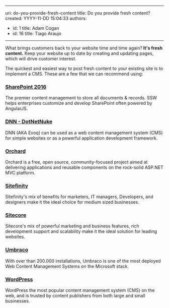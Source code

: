 

---
uri: do-you-provide-fresh-content
title: Do you provide fresh content?
created: YYYY-11-DD 15:04:33
authors:
  - id: 1
    title: Adam Cogan
  - id: 16
    title: Tiago Araujo
---




<span class='intro'> What brings customers back to your website time and time again?<b>&#160;It's fresh content.</b> Keep your website up to date&#160;by creating and updating pages, which will drive customer interest. <br> </span>

<p>The&#160;quickest and easiest way to post fresh content to your existing site is to implement a CMS. These are a few that we can recommend using&#58;</p><h3> 
   <a href="https&#58;//www.ssw.com.au/ssw/Consulting/SharePoint.aspx">SharePoint 2016</a> <br></h3><p>The premier content management to store all documents &amp; records. SSW helps enterprises customize and develop SharePoint often powered by AngularJS.<br></p><h3> 
   <a href="https&#58;//www.ssw.com.au/ssw/Consulting/DNN-DotNetNuke.aspx">DNN - DotNetNuke</a></h3><p>DNN (AKA Evoq) can be used as a web content management system (CMS) for simple websites or as a powerful application development framework.<br></p><h3> 
   <a href="https&#58;//www.ssw.com.au/ssw/Consulting/Orchard.aspx">Orchard</a></h3><p>Orchard is a free, open source, community-focused project aimed at delivering applications and reusable components on the rock-solid ASP.NET MVC platform.<br></p><h3> 
   <a href="https&#58;//www.ssw.com.au/ssw/Consulting/Sitefinity.aspx">Sitefinity</a></h3><p>Sitefinity's mix of benefits for marketers, IT managers, Developers, and designers make it the ideal choice for medium sized businesses. <br></p><h3> 
   <a href="https&#58;//www.ssw.com.au/ssw/Consulting/Sitecore.aspx">Sitecore</a> <br></h3><p>Sitecore's mix of powerful marketing and business features, rich development support and scalability make it the ideal solution for leading websites. <br></p><h3> 
   <a href="https&#58;//www.ssw.com.au/ssw/Consulting/Umbraco.aspx">Umbraco</a></h3><p>With over than 200.000 installations, Umbraco is one of the most deployed Web Content Management Systems on the Microsoft stack. <br></p><h3> 
   <a href="https&#58;//www.ssw.com.au/ssw/Consulting/WordPress.aspx">WordPress</a><br></h3><p>WordPress the most popular content management system (CMS) on the web, and is trusted by content publishers from both large and small businesses. <br>
   <br></p>


